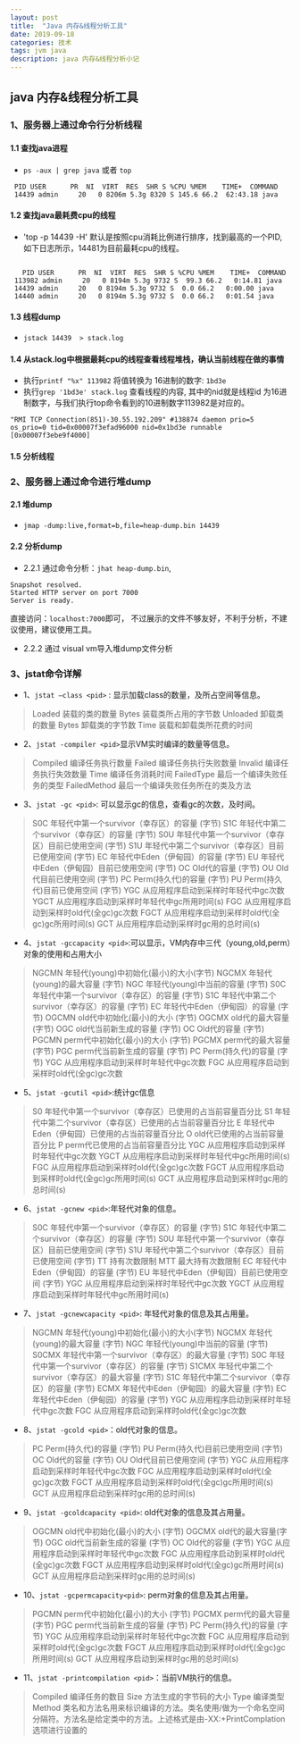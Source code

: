 ```yaml
---
layout: post
title:  "Java 内存&线程分析工具"
date: 2019-09-18
categories: 技术
tags: jvm java
description: java 内存&线程分析小记
---
```


##  java 内存&线程分析工具

### 1、服务器上通过命令行分析线程
#### 1.1 查找java进程
- `ps -aux | grep java`  或者 `top`

```
 PID USER      PR  NI  VIRT  RES  SHR S %CPU %MEM    TIME+  COMMAND
 14439 admin     20   0 8206m 5.3g 8320 S 145.6 66.2  62:43.18 java
```
#### 1.2 查找java最耗费cpu的线程

- 'top -p 14439 -H' 默认是按照cpu消耗比例进行排序，找到最高的一个PID, 如下日志所示，14481为目前最耗cpu的线程。

```

   PID USER      PR  NI  VIRT  RES  SHR S %CPU %MEM    TIME+  COMMAND
 113982 admin     20   0 8194m 5.3g 9732 S  99.3 66.2   0:14.81 java
 14439 admin     20   0 8194m 5.3g 9732 S  0.0 66.2   0:00.00 java
 14440 admin     20   0 8194m 5.3g 9732 S  0.0 66.2   0:01.54 java
```

#### 1.3 线程dump
- `jstack 14439  > stack.log`

#### 1.4 从stack.log中根据最耗cpu的线程查看线程堆栈，确认当前线程在做的事情

- 执行`printf "%x" 113982` 将值转换为 16进制的数字: `1bd3e`
- 执行`grep '1bd3e' stack.log` 查看线程的内容, 其中的nid就是线程id 为16进制数字，与我们执行top命令看到的10进制数字113982是对应的。

```
"RMI TCP Connection(851)-30.55.192.209" #138874 daemon prio=5 os_prio=0 tid=0x00007f3efad96000 nid=0x1bd3e runnable [0x00007f3ebe9f4000]
```
#### 1.5 分析线程

### 2、服务器上通过命令进行堆dump
#### 2.1 堆dump
- `jmap -dump:live,format=b,file=heap-dump.bin 14439`

#### 2.2 分析dump
- 2.2.1 通过命令分析：`jhat heap-dump.bin`, 

```
Snapshot resolved.
Started HTTP server on port 7000
Server is ready.
```
直接访问：`localhost:7000`即可， 不过展示的文件不够友好，不利于分析，不建议使用，建议使用工具。

- 2.2.2 通过 visual vm导入堆dump文件分析

### 3、jstat命令详解

- 1、`jstat –class <pid>` : 显示加载class的数量，及所占空间等信息。
> Loaded 装载的类的数量 Bytes 装载类所占用的字节数 Unloaded 卸载类的数量 Bytes 卸载类的字节数 Time 装载和卸载类所花费的时间

- 2、`jstat -compiler <pid>`显示VM实时编译的数量等信息。
> Compiled 编译任务执行数量 Failed 编译任务执行失败数量 Invalid 编译任务执行失效数量 Time 编译任务消耗时间 FailedType 最后一个编译失败任务的类型 FailedMethod 最后一个编译失败任务所在的类及方法

- 3、`jstat -gc <pid>`: 可以显示gc的信息，查看gc的次数，及时间。
> S0C 年轻代中第一个survivor（幸存区）的容量 (字节) S1C 年轻代中第二个survivor（幸存区）的容量 (字节) S0U 年轻代中第一个survivor（幸存区）目前已使用空间 (字节) S1U 年轻代中第二个survivor（幸存区）目前已使用空间 (字节) EC 年轻代中Eden（伊甸园）的容量 (字节) EU 年轻代中Eden（伊甸园）目前已使用空间 (字节) OC Old代的容量 (字节) OU Old代目前已使用空间 (字节) PC Perm(持久代)的容量 (字节) PU Perm(持久代)目前已使用空间 (字节) YGC 从应用程序启动到采样时年轻代中gc次数 YGCT 从应用程序启动到采样时年轻代中gc所用时间(s) FGC 从应用程序启动到采样时old代(全gc)gc次数 FGCT 从应用程序启动到采样时old代(全gc)gc所用时间(s) GCT 从应用程序启动到采样时gc用的总时间(s)

- 4、`jstat -gccapacity <pid>`:可以显示，VM内存中三代（young,old,perm）对象的使用和占用大小
> NGCMN 年轻代(young)中初始化(最小)的大小(字节) NGCMX 年轻代(young)的最大容量 (字节) NGC 年轻代(young)中当前的容量 (字节) S0C 年轻代中第一个survivor（幸存区）的容量 (字节) S1C 年轻代中第二个survivor（幸存区）的容量 (字节) EC 年轻代中Eden（伊甸园）的容量 (字节) OGCMN old代中初始化(最小)的大小 (字节) OGCMX old代的最大容量(字节) OGC old代当前新生成的容量 (字节) OC Old代的容量 (字节) PGCMN perm代中初始化(最小)的大小 (字节) PGCMX perm代的最大容量 (字节)
PGC perm代当前新生成的容量 (字节) PC Perm(持久代)的容量 (字节) YGC 从应用程序启动到采样时年轻代中gc次数 FGC 从应用程序启动到采样时old代(全gc)gc次数

- 5、`jstat -gcutil <pid>`:统计gc信息
> S0 年轻代中第一个survivor（幸存区）已使用的占当前容量百分比 S1 年轻代中第二个survivor（幸存区）已使用的占当前容量百分比 E 年轻代中Eden（伊甸园）已使用的占当前容量百分比 O old代已使用的占当前容量百分比 P perm代已使用的占当前容量百分比 YGC 从应用程序启动到采样时年轻代中gc次数 YGCT 从应用程序启动到采样时年轻代中gc所用时间(s) FGC 从应用程序启动到采样时old代(全gc)gc次数 FGCT 从应用程序启动到采样时old代(全gc)gc所用时间(s) GCT 从应用程序启动到采样时gc用的总时间(s)

- 6、`jstat -gcnew <pid>`:年轻代对象的信息。
> S0C 年轻代中第一个survivor（幸存区）的容量 (字节) S1C 年轻代中第二个survivor（幸存区）的容量 (字节) S0U 年轻代中第一个survivor（幸存区）目前已使用空间 (字节) S1U 年轻代中第二个survivor（幸存区）目前已使用空间 (字节) TT 持有次数限制 MTT 最大持有次数限制 EC 年轻代中Eden（伊甸园）的容量 (字节) EU 年轻代中Eden（伊甸园）目前已使用空间 (字节) YGC 从应用程序启动到采样时年轻代中gc次数 YGCT 从应用程序启动到采样时年轻代中gc所用时间(s)

- 7、`jstat -gcnewcapacity <pid>`: 年轻代对象的信息及其占用量。
> NGCMN 年轻代(young)中初始化(最小)的大小(字节) NGCMX 年轻代(young)的最大容量 (字节) NGC 年轻代(young)中当前的容量 (字节) S0CMX 年轻代中第一个survivor（幸存区）的最大容量 (字节) S0C 年轻代中第一个survivor（幸存区）的容量 (字节) S1CMX 年轻代中第二个survivor（幸存区）的最大容量 (字节) S1C 年轻代中第二个survivor（幸存区）的容量 (字节) ECMX 年轻代中Eden（伊甸园）的最大容量 (字节) EC 年轻代中Eden（伊甸园）的容量 (字节) YGC 从应用程序启动到采样时年轻代中gc次数 FGC 从应用程序启动到采样时old代(全gc)gc次数

- 8、`jstat -gcold <pid>`：old代对象的信息。
> PC Perm(持久代)的容量 (字节) PU Perm(持久代)目前已使用空间 (字节) OC Old代的容量 (字节) OU Old代目前已使用空间 (字节) YGC 从应用程序启动到采样时年轻代中gc次数 FGC 从应用程序启动到采样时old代(全gc)gc次数 FGCT 从应用程序启动到采样时old代(全gc)gc所用时间(s) GCT 从应用程序启动到采样时gc用的总时间(s)

- 9、`jstat -gcoldcapacity <pid>`: old代对象的信息及其占用量。

> OGCMN old代中初始化(最小)的大小 (字节) OGCMX old代的最大容量(字节) OGC old代当前新生成的容量 (字节) OC Old代的容量 (字节) YGC 从应用程序启动到采样时年轻代中gc次数 FGC 从应用程序启动到采样时old代(全gc)gc次数 FGCT 从应用程序启动到采样时old代(全gc)gc所用时间(s) GCT 从应用程序启动到采样时gc用的总时间(s)

- 10、`jstat -gcpermcapacity<pid>`: perm对象的信息及其占用量。

> PGCMN perm代中初始化(最小)的大小 (字节) PGCMX perm代的最大容量 (字节)
PGC perm代当前新生成的容量 (字节) PC Perm(持久代)的容量 (字节) YGC 从应用程序启动到采样时年轻代中gc次数 FGC 从应用程序启动到采样时old代(全gc)gc次数 FGCT 从应用程序启动到采样时old代(全gc)gc所用时间(s) GCT 从应用程序启动到采样时gc用的总时间(s)

- 11、`jstat -printcompilation <pid>`：当前VM执行的信息。

> Compiled 编译任务的数目 Size 方法生成的字节码的大小 Type 编译类型 Method 类名和方法名用来标识编译的方法。类名使用/做为一个命名空间分隔符。方法名是给定类中的方法。上述格式是由-XX:+PrintComplation选项进行设置的




